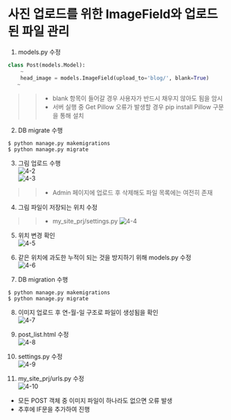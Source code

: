 # 사진 업로드를 위한 ImageField와 업로드된 파일 관리  
1. models.py 수정  
~~~python
class Post(models.Model):
    ~
    head_image = models.ImageField(upload_to='blog/', blank=True)
   ~
~~~
>> - blank 항목이 들어갈 경우 사용자가 반드시 채우지 않아도 됨을 암시  
>> - 서버 실행 중 Get Pillow 오류가 발생할 경우 pip install Pillow 구문을 통해 설치  
2. DB migrate 수행  
~~~
$ python manage.py makemigrations
$ python manage.py migrate
~~~

3. 그림 업로드 수행  
![4-2](https://user-images.githubusercontent.com/48504392/79464364-f0831a80-8034-11ea-9078-d45adfbcb433.png)  
![4-3](https://user-images.githubusercontent.com/48504392/79464368-f1b44780-8034-11ea-9de5-3a317a71e4ec.png)  
>> - Admin 페이지에 업로드 후 삭제해도 파일 목록에는 여전히 존재  

4. 그림 파일이 저장되는 위치 수정  
>> - my_site_prj/settings.py
![4-4](https://user-images.githubusercontent.com/48504392/79464370-f24cde00-8034-11ea-93ca-9615e457f3b5.png)  

5. 위치 변경 확인  
![4-5](https://user-images.githubusercontent.com/48504392/79464372-f24cde00-8034-11ea-86d3-33bfed72368a.png)  

6. 같은 위치에 과도한 누적이 되는 것을 방지하기 위해 models.py 수정  
![4-6](https://user-images.githubusercontent.com/48504392/79464377-f2e57480-8034-11ea-9c7d-1c2fc7102983.png)  

7. DB migration 수행  
~~~
$ python manage.py makemigrations
$ python manage.py migrate
~~~

8. 이미지 업로드 후 연-월-일 구조로 파일이 생성됨을 확인  
![4-7](https://user-images.githubusercontent.com/48504392/79464382-f37e0b00-8034-11ea-98da-5969cf8ce851.png)  

9. post_list.html 수정  
![4-8](https://user-images.githubusercontent.com/48504392/79464384-f416a180-8034-11ea-9036-42303d23b3dc.png)  

10. settings.py 수정  
![4-9](https://user-images.githubusercontent.com/48504392/79464386-f4af3800-8034-11ea-8fe5-9e68cedeb3a6.png)  

11. my_site_prj/urls.py 수정  
![4-10](https://user-images.githubusercontent.com/48504392/79464388-f4af3800-8034-11ea-8532-27d8ea24283f.png)  
- 모든 POST 객체 중 이미지 파일이 하나라도 없으면 오류 발생  
- 추후에 IF문을 추가하여 진행  
